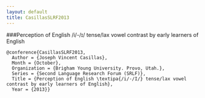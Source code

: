 ```yaml
---
layout: default
title: CasillasSLRF2013
---
```


###Perception of English /i/-/ɪ/ tense/lax vowel contrast by early learners of English

    @conference{CasillasSLRF2013,
      Author = {Joseph Vincent Casillas},
      Month = {October},
      Organization = {Brigham Young University. Provo, Utah.},
      Series = {Second Language Research Forum (SRLF)},
      Title = {Perception of English \textipa{/i/-/I/} tense/lax vowel contrast by early learners of English},
      Year = {2013}}